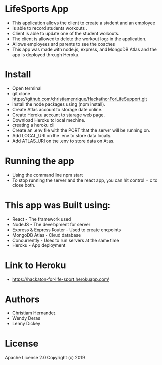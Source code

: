 # LifeSports App

* This application allows the client to create a student and an employee
* Is able to record students workouts . 
* Client is able to update one of the student workouts. 
* The client is allowed to delete the workout logs in the application.
* Allows employees and parents to see the coaches  
* This app was made with node.js, express, and MongoDB Atlas and the app is deployed through Heroku.

# Install

* Open terminal
* git clone https://github.com/christiamenrique/HackathonForLifeSupport.git
* install the node packages using (npm install). 
* Create Atlas account to storage date online.
* Create Heroku account to starage web page.
* Download Heroku to local mechine.
* creating a heroku cli
* Create an .env file with the PORT that the server will be running on.
* Add LOCAL_URI on the .env to store data locally.
* Add ATLAS_URI on the .env to store data on Atlas.

# Running the app

* Using the command line npm start
* To stop running the server and the react app, you can hit control + c to close both.

# This app was Built using:

* React - The framework used
* NodeJS - The development for server
* Express & Express Router - Used to create endpoints
* MongoDB Atlas - Cloud database
* Concurrently - Used to run servers at the same time
* Heroku - App deployment

# Link to Heroku

* https://hackaton-for-life-sport.herokuapp.com/

# Authors
* Christiam Hernandez
* Wendy Deras
* Lenny Dickey

# License

 Apache License 2.0 Copyright (c) 2019 

